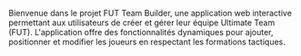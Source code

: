 Bienvenue dans le projet FUT Team Builder, une application web interactive permettant aux utilisateurs de créer et gérer leur équipe Ultimate Team (FUT).
L'application offre des fonctionnalités dynamiques pour ajouter, positionner et modifier les joueurs en respectant les formations tactiques.
